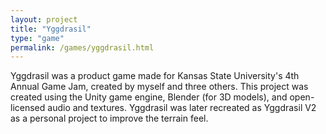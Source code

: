 ```yaml
---
layout: project
title: "Yggdrasil"
type: "game"
permalink: /games/yggdrasil.html
---
```

Yggdrasil was a product game made for Kansas State University's 4th Annual Game Jam, created by myself and three others. This project was created using the Unity game engine, Blender (for 3D models), and open-licensed audio and textures. Yggdrasil was later recreated as Yggdrasil V2 as a personal project to improve the terrain feel.
